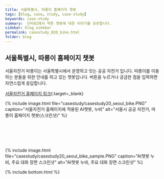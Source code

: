 ```yaml
---
title: 서울특별시, 따릉이 홈페이지 챗봇 
tags: [blog, case, study, case-study]
keywords: case-study
summary:  단비AI에서 싹튼 챗봇에 대한 이야기를 공유합니다.
sidebar: blog_sidebar
permalink: casestudy_020_bike.html
folder: blog
---
```



## 서울특별시, 따릉이 홈페이지 챗봇 
서울자전거 따릉이는 서울특별시에서 운영하고 잇는 공공 자전거 입니다. 따릉이를 이용하는 분들을 위한 안내를 하고 있는 챗봇입니다.
버튼을 누르거나 궁금한 점을 입력하면 자연스럽게 응답합니다.

[서울자전거 홈페이지 링크](https://bikeseoul.com/){:target=_blank}

{% include image.html file="casestudy/casestudy20_seoul_bike.PNG" caption="서울자전거 홈페이지에 적용된 AI챗봇, 누비" alt="서울시 공공 자전거, 따릉이 홈페이지 챗봇(스크린샷)" %}

<br><br><br><br>

{% include image.html file="casestudy/casestudy20_seoul_bike_sample.PNG" caption="AI챗봇 누비, 주요 대화 장면 스크린샷" alt="AI챗봇 누비, 주요 대화 장면 스크린샷" %}


{% include bottom.html %}
